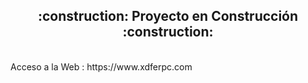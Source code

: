 <h2 align="center">
:construction: Proyecto en Construcción :construction:
</h2>
<br/>
Acceso a la Web : https://www.xdferpc.com
